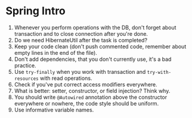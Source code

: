 # Spring Intro

1. Whenever you perform operations with the DB, don't forget about transaction and to close connection after you're done.
2. Do we need HibernateUtil after the task is completed?
3. Keep your code clean (don't push commented code, remember about empty lines in the end of the file).
4. Don't add dependencies, that you don't currently use, it's a bad practice.
5. Use `try-finally` when you work with transaction and `try-with-resources` with read operations.
7. Check if you've put correct access modifiers everywhere.
8. What is better: setter, constructor, or field injection? Think why.
9. You should write `@Autowired` annotation above the constructor everywhere or nowhere, the code style should be uniform.   
10. Use informative variable names.
